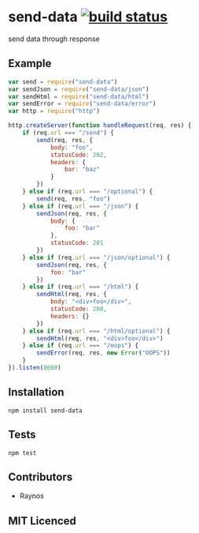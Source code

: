 # send-data [![build status][1]][2]

send data through response

## Example

```js
var send = require("send-data")
var sendJson = require("send-data/json")
var sendHtml = require("send-data/html")
var sendError = require("send-data/error")
var http = require("http")

http.createServer(function handleRequest(req, res) {
    if (req.url === "/send") {
        send(req, res, {
            body: "foo",
            statusCode: 202,
            headers: {
                bar: "baz"
            }
        })
    } else if (req.url === "/optional") {
        send(req, res, "foo")
    } else if (req.url === "/json") {
        sendJson(req, res, {
            body: {
                foo: "bar"
            },
            statusCode: 201
        })
    } else if (req.url === "/json/optional") {
        sendJson(req, res, {
            foo: "bar"
        })
    } else if (req.url === "/html") {
        sendHtml(req, res, {
            body: "<div>foo</div>",
            statusCode: 200,
            headers: {}
        })
    } else if (req.url === "/html/optional") {
        sendHtml(req, res, "<div>foo</div>")
    } else if (req.url === "/oops") {
        sendError(req, res, new Error("OOPS"))
    }
}).listen(8080)
```

## Installation

`npm install send-data`

## Tests

`npm test`

## Contributors

 - Raynos

## MIT Licenced

  [1]: https://secure.travis-ci.org/Raynos/send-data.png
  [2]: http://travis-ci.org/Raynos/send-data
